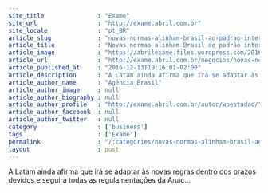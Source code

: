 ```yaml
---
site_title               : "Exame"
site_url                 : "http://exame.abril.com.br"
site_locale              : "pt_BR"
article_slug             : "novas-normas-alinham-brasil-ao-padrao-internacional-diz-latam"
article_title            : "Novas normas alinham Brasil ao padrão internacional, diz Latam"
article_image            : "https://abrilexame.files.wordpress.com/2016/09/size_960_16_9_latam87.jpg?quality=70&strip=all&w=960"
article_url              : "http://exame.abril.com.br/negocios/novas-normas-alinham-brasil-ao-padrao-internacional-diz-latam/"
article_published_at     : "2016-12-13T19:16:01-02:00"
article_description      : "A Latam ainda afirma que irá se adaptar às novas regras dentro dos prazos devidos e seguirá todas as regulamentações da Anac..."
article_author_name      : "Agência Brasil"
article_author_image     : null
article_author_biography : null
article_author_profile   : "http://exame.abril.com.br/autor/wpestadao/"
article_author_facebook  : null
article_author_twitter   : null
category                 : ['business']
tags                     : ['Exame']
permalink                : "/:categories/novas-normas-alinham-brasil-ao-padrao-internacional-diz-latam/"
layout                   : post
---
```


A Latam ainda afirma que irá se adaptar às novas regras dentro dos prazos devidos e seguirá todas as regulamentações da Anac...
